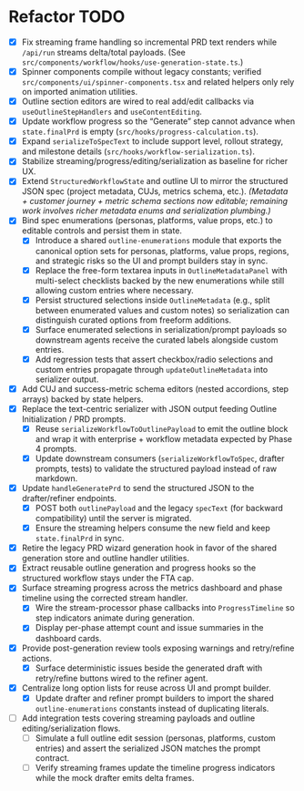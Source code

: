 # Refactor TODO

- [x] Fix streaming frame handling so incremental PRD text renders while `/api/run` streams delta/total payloads. (See `src/components/workflow/hooks/use-generation-state.ts`.)
- [x] Spinner components compile without legacy constants; verified `src/components/ui/spinner-components.tsx` and related helpers only rely on imported animation utilities.
- [x] Outline section editors are wired to real add/edit callbacks via `useOutlineStepHandlers` and `useContentEditing`.
- [x] Update workflow progress so the “Generate” step cannot advance when `state.finalPrd` is empty (`src/hooks/progress-calculation.ts`).
- [x] Expand `serializeToSpecText` to include support level, rollout strategy, and milestone details (`src/hooks/workflow-serialization.ts`).
- [x] Stabilize streaming/progress/editing/serialization as baseline for richer UX.
- [x] Extend `StructuredWorkflowState` and outline UI to mirror the structured JSON spec (project metadata, CUJs, metrics schema, etc.). _(Metadata + customer journey + metric schema sections now editable; remaining work involves richer metadata enums and serialization plumbing.)_
- [x] Bind spec enumerations (personas, platforms, value props, etc.) to editable controls and persist them in state.
  - [x] Introduce a shared `outline-enumerations` module that exports the canonical option sets for personas, platforms, value props, regions, and strategic risks so the UI and prompt builders stay in sync.
  - [x] Replace the free-form textarea inputs in `OutlineMetadataPanel` with multi-select checklists backed by the new enumerations while still allowing custom entries where necessary.
  - [x] Persist structured selections inside `OutlineMetadata` (e.g., split between enumerated values and custom notes) so serialization can distinguish curated options from freeform additions.
  - [x] Surface enumerated selections in serialization/prompt payloads so downstream agents receive the curated labels alongside custom entries.
  - [x] Add regression tests that assert checkbox/radio selections and custom entries propagate through `updateOutlineMetadata` into serializer output.
- [x] Add CUJ and success-metric schema editors (nested accordions, step arrays) backed by state helpers.
- [x] Replace the text-centric serializer with JSON output feeding Outline Initialization / PRD prompts.
  - [x] Reuse `serializeWorkflowToOutlinePayload` to emit the outline block and wrap it with enterprise + workflow metadata expected by Phase 4 prompts.
  - [x] Update downstream consumers (`serializeWorkflowToSpec`, drafter prompts, tests) to validate the structured payload instead of raw markdown.
- [x] Update `handleGeneratePrd` to send the structured JSON to the drafter/refiner endpoints.
  - [x] POST both `outlinePayload` and the legacy `specText` (for backward compatibility) until the server is migrated.
  - [x] Ensure the streaming helpers consume the new field and keep `state.finalPrd` in sync.
- [x] Retire the legacy PRD wizard generation hook in favor of the shared generation store and outline handler utilities.
- [x] Extract reusable outline generation and progress hooks so the structured workflow stays under the FTA cap.
- [x] Surface streaming progress across the metrics dashboard and phase timeline using the corrected stream handler.
  - [x] Wire the stream-processor phase callbacks into `ProgressTimeline` so step indicators animate during generation.
  - [x] Display per-phase attempt count and issue summaries in the dashboard cards.
- [x] Provide post-generation review tools exposing warnings and retry/refine actions.
  - [x] Surface deterministic issues beside the generated draft with retry/refine buttons wired to the refiner agent.
- [x] Centralize long option lists for reuse across UI and prompt builder.
  - [x] Update drafter and refiner prompt builders to import the shared `outline-enumerations` constants instead of duplicating literals.
- [ ] Add integration tests covering streaming payloads and outline editing/serialization flows.
  - [ ] Simulate a full outline edit session (personas, platforms, custom entries) and assert the serialized JSON matches the prompt contract.
  - [ ] Verify streaming frames update the timeline progress indicators while the mock drafter emits delta frames.
